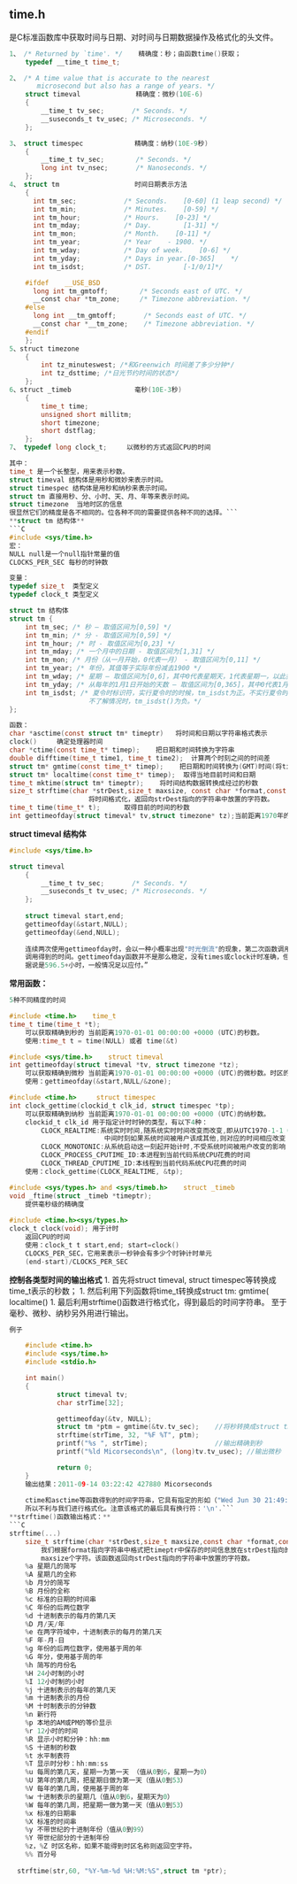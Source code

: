 
## time.h

 是C标准函数库中获取时间与日期、对时间与日期数据操作及格式化的头文件。

```C
1、 /* Returned by `time'. */    精确度：秒；由函数time()获取；
    typedef __time_t time_t;

2、 /* A time value that is accurate to the nearest
       microsecond but also has a range of years. */
    struct timeval              精确度：微秒(10E-6)
    {
        __time_t tv_sec;       /* Seconds. */
        __suseconds_t tv_usec; /* Microseconds. */
    };

3、 struct timespec             精确度：纳秒(10E-9秒)
    {
        __time_t tv_sec;        /* Seconds. */
        long int tv_nsec;       /* Nanoseconds. */
    };
4、 struct tm                   时间日期表示方法                 
    {
      int tm_sec;            /* Seconds.    [0-60] (1 leap second) */
      int tm_min;            /* Minutes.    [0-59] */
      int tm_hour;           /* Hours.    [0-23] */
      int tm_mday;           /* Day.        [1-31] */
      int tm_mon;            /* Month.    [0-11] */
      int tm_year;           /* Year    - 1900. */
      int tm_wday;           /* Day of week.    [0-6] */
      int tm_yday;           /* Days in year.[0-365]    */
      int tm_isdst;          /* DST.        [-1/0/1]*/

    #ifdef    __USE_BSD
      long int tm_gmtoff;        /* Seconds east of UTC. */
      __const char *tm_zone;     /* Timezone abbreviation. */
    #else
      long int __tm_gmtoff;       /* Seconds east of UTC. */
      __const char *__tm_zone;    /* Timezone abbreviation. */
    #endif
    };
5、struct timezone  
    {  
        int tz_minuteswest; /*和Greenwich 时间差了多少分钟*/  
        int tz_dsttime; /*日光节约时间的状态*/  
    }; 
6、struct _timeb                毫秒(10E-3秒)
    {  
        time_t time;  
        unsigned short millitm;  
        short timezone;  
        short dstflag;  
    }; 
7、 typedef long clock_t;     以微秒的方式返回CPU的时间

其中：
time_t 是一个长整型，用来表示秒数。
struct timeval 结构体是用秒和微妙来表示时间。
struct timespec 结构体是用秒和纳秒来表示时间。
struct tm 直接用秒、分、小时、天、月、年等来表示时间。
struct timezone  当地时区的信息
很显然它们的精度是各不相同的。位各种不同的需要提供各种不同的选择。```
**struct tm 结构体**
```C
#include <sys/time.h>
宏：
NULL null是一个null指针常量的值
CLOCKS_PER_SEC 每秒的时钟数

变量：
typedef size_t  类型定义
typedef clock_t 类型定义

struct tm 结构体
struct tm {
    int tm_sec; /* 秒 – 取值区间为[0,59] */
    int tm_min; /* 分 - 取值区间为[0,59] */
    int tm_hour; /* 时 - 取值区间为[0,23] */
    int tm_mday; /* 一个月中的日期 - 取值区间为[1,31] */
    int tm_mon; /* 月份（从一月开始，0代表一月） - 取值区间为[0,11] */
    int tm_year; /* 年份，其值等于实际年份减去1900 */
    int tm_wday; /* 星期 – 取值区间为[0,6]，其中0代表星期天，1代表星期一，以此类推 */
    int tm_yday; /* 从每年的1月1日开始的天数 – 取值区间为[0,365]，其中0代表1月1日，1代表1月2日，以此类推 */
    int tm_isdst; /* 夏令时标识符，实行夏令时的时候，tm_isdst为正。不实行夏令时的进候，tm_isdst为0；
                    不了解情况时，tm_isdst()为负。*/ 
};

函数：
char *asctime(const struct tm* timeptr)   将时间和日期以字符串格式表示
clock()     确定处理器时间
char *ctime(const time_t* timep);    把日期和时间转换为字符串
double difftime(time_t time1, time_t time2);  计算两个时刻之间的时间差
struct tm* gmtime(const time_t* timep);    把日期和时间转换为(GMT)时间(将time_t转换成struct tm) 
struct tm* localtime(const time_t* timep);  取得当地目前时间和日期
time_t mktime(struct tm* timeptr);    将时间结构数据转换成经过的秒数
size_t strftime(char *strDest,size_t maxsize, const char *format,const struct tm *timeptr); 
                    将时间格式化，返回向strDest指向的字符串中放置的字符数。
time_t time(time_t* t);      取得目前的时间的秒数
int gettimeofday(struct timeval* tv,struct timezone* tz);当前距离1970年的秒数和微妙数，一般不用后面的时区tz
```
**struct timeval 结构体**
```C
#include <sys/time.h>

struct timeval
    {
        __time_t tv_sec;       /* Seconds. */
        __suseconds_t tv_usec; /* Microseconds. */
    };
    
    struct timeval start,end;
	gettimeofday(&start,NULL);
	gettimeofday(&end,NULL);
	
	连续两次使用gettimeofday时，会以一种小概率出现"时光倒流"的现象，第二次函数调用得到的时间要小于或说早于第一次
	调用得到的时间。gettimeofday函数并不是那么稳定，没有times或clock计时准确，但它们用法相似。clock有计时限制，
	据说是596.5+小时，一般情况足以应付。”
```
**常用函数：**
```C
5种不同精度的时间

#include <time.h>    time_t
time_t time(time_t *t);
    可以获取精确到秒的 当前距离1970-01-01 00:00:00 +0000 (UTC)的秒数。
    使用:time_t t = time(NULL) 或者 time(&t)

#include <sys/time.h>    struct timeval
int gettimeofday(struct timeval *tv, struct timezone *tz);
    可以获取精确到微秒 当前距离1970-01-01 00:00:00 +0000 (UTC)的微秒数。时区的信息放到tz结构中(可用NULL)
    使用：gettimeofday(&start,NULL/&zone);

#include <time.h>     struct timespec
int clock_gettime(clockid_t clk_id, struct timespec *tp);
    可以获取精确到纳秒 当前距离1970-01-01 00:00:00 +0000 (UTC)的纳秒数。
    clockid_t clk_id 用于指定计时时钟的类型，有以下4种：  
        CLOCK_REALTIME:系统实时时间,随系统实时时间改变而改变,即从UTC1970-1-1 0:0:0开始计时,
                        中间时刻如果系统时间被用户该成其他,则对应的时间相应改变  
        CLOCK_MONOTONIC:从系统启动这一刻起开始计时,不受系统时间被用户改变的影响  
        CLOCK_PROCESS_CPUTIME_ID:本进程到当前代码系统CPU花费的时间  
        CLOCK_THREAD_CPUTIME_ID:本线程到当前代码系统CPU花费的时间 
    使用：clock_gettime(CLOCK_REALTIME, &tp); 

#include <sys/types.h> and <sys/timeb.h>    struct _timeb 
void _ftime(struct _timeb *timeptr); 
    提供毫秒级的精确度
    
#include <time.h><sys/types.h>
clock_t clock(void); 用于计时
    返回CPU的时间
    使用：clock_t t start,end; start=clock()
    CLOCKS_PER_SEC，它用来表示一秒钟会有多少个时钟计时单元
    (end-start)/CLOCKS_PER_SEC
```
**控制各类型时间的输出格式**
1. 
首先将struct timeval, struct timespec等转换成time_t表示的秒数；
1. 
然后利用下列函数将time_t转换成struct tm: gmtime( localtime()
1. 
最后利用strftime()函数进行格式化，得到最后的时间字符串。
        至于毫秒、微秒、纳秒另外用进行输出。
```C
例子

    #include <time.h>
    #include <sys/time.h>
    #include <stdio.h>

    int main()
    {
            struct timeval tv;
            char strTime[32];

            gettimeofday(&tv, NULL);
            struct tm *ptm = gmtime(&tv.tv_sec);    //将秒转换成struct tm的形式
            strftime(strTime, 32, "%F %T", ptm);
            printf("%s ", strTime);                 //输出精确到秒
            printf("%ld Micorseconds\n", (long)tv.tv_usec); //输出微秒

            return 0;
    }
    输出结果：2011-09-14 03:22:42 427880 Micorseconds
    
    ctime和asctime等函数得到的时间字符串，它具有指定的形如（"Wed Jun 30 21:49:08 1993\n"）的格式，
    所以不利与我们进行格式化。注意该格式的最后具有换行符：'\n'.```
**strftime()函数输出格式：**
```C 
strftime(...)
    size_t strftime(char *strDest,size_t maxsize,const char *format,const struct tm *timeptr);
        我们根据format指向字符串中格式把timeptr中保存的时间信息放在strDest指向的字符串中，最多向strDest中存放
        maxsize个字符。该函数返回向strDest指向的字符串中放置的字符数。
    %a 星期几的简写
    %A 星期几的全称
    %b 月分的简写
    %B 月份的全称
    %c 标准的日期的时间串
    %C 年份的后两位数字
    %d 十进制表示的每月的第几天
    %D 月/天/年
    %e 在两字符域中，十进制表示的每月的第几天
    %F 年-月-日
    %g 年份的后两位数字，使用基于周的年
    %G 年分，使用基于周的年
    %h 简写的月份名
    %H 24小时制的小时
    %I 12小时制的小时
    %j 十进制表示的每年的第几天
    %m 十进制表示的月份
    %M 十时制表示的分钟数
    %n 新行符
    %p 本地的AM或PM的等价显示
    %r 12小时的时间
    %R 显示小时和分钟：hh:mm
    %S 十进制的秒数
    %t 水平制表符
    %T 显示时分秒：hh:mm:ss
    %u 每周的第几天，星期一为第一天 （值从0到6，星期一为0）
    %U 第年的第几周，把星期日做为第一天（值从0到53）
    %V 每年的第几周，使用基于周的年
    %w 十进制表示的星期几（值从0到6，星期天为0）
    %W 每年的第几周，把星期一做为第一天（值从0到53）
    %x 标准的日期串
    %X 标准的时间串
    %y 不带世纪的十进制年份（值从0到99）
    %Y 带世纪部分的十进制年份
    %z，%Z 时区名称，如果不能得到时区名称则返回空字符。
    %% 百分号
      
  strftime(str,60, "%Y-%m-%d %H:%M:%S",struct tm *ptr);
  ```